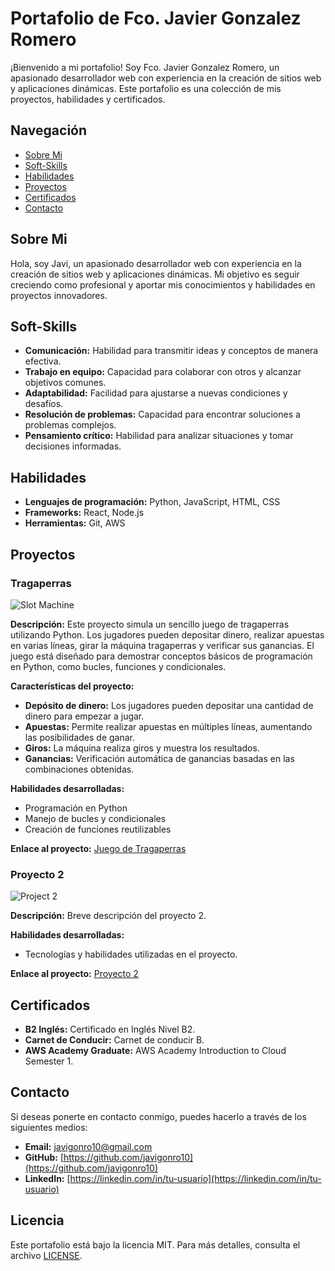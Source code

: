 # Portafolio de Fco. Javier Gonzalez Romero

¡Bienvenido a mi portafolio! Soy Fco. Javier Gonzalez Romero, un apasionado desarrollador web con experiencia en la creación de sitios web y aplicaciones dinámicas. Este portafolio es una colección de mis proyectos, habilidades y certificados.

## Navegación

- [Sobre Mi](#sobre-mi)
- [Soft-Skills](#soft-skills)
- [Habilidades](#habilidades)
- [Proyectos](#proyectos)
- [Certificados](#certificados)
- [Contacto](#contacto)

## Sobre Mi

Hola, soy Javi, un apasionado desarrollador web con experiencia en la creación de sitios web y aplicaciones dinámicas. Mi objetivo es seguir creciendo como profesional y aportar mis conocimientos y habilidades en proyectos innovadores.

## Soft-Skills

- **Comunicación:** Habilidad para transmitir ideas y conceptos de manera efectiva.
- **Trabajo en equipo:** Capacidad para colaborar con otros y alcanzar objetivos comunes.
- **Adaptabilidad:** Facilidad para ajustarse a nuevas condiciones y desafíos.
- **Resolución de problemas:** Capacidad para encontrar soluciones a problemas complejos.
- **Pensamiento crítico:** Habilidad para analizar situaciones y tomar decisiones informadas.

## Habilidades

- **Lenguajes de programación:** Python, JavaScript, HTML, CSS
- **Frameworks:** React, Node.js
- **Herramientas:** Git, AWS

## Proyectos

### Tragaperras

![Slot Machine](path/to/image.png)

**Descripción:** Este proyecto simula un sencillo juego de tragaperras utilizando Python. Los jugadores pueden depositar dinero, realizar apuestas en varias líneas, girar la máquina tragaperras y verificar sus ganancias. El juego está diseñado para demostrar conceptos básicos de programación en Python, como bucles, funciones y condicionales.

**Características del proyecto:**
- **Depósito de dinero:** Los jugadores pueden depositar una cantidad de dinero para empezar a jugar.
- **Apuestas:** Permite realizar apuestas en múltiples líneas, aumentando las posibilidades de ganar.
- **Giros:** La máquina realiza giros y muestra los resultados.
- **Ganancias:** Verificación automática de ganancias basadas en las combinaciones obtenidas.

**Habilidades desarrolladas:**
- Programación en Python
- Manejo de bucles y condicionales
- Creación de funciones reutilizables

**Enlace al proyecto:** [Juego de Tragaperras](https://github.com/javigonro10/Maquina-Tragaperras.git)

### Proyecto 2

![Project 2](path/to/image.png)

**Descripción:** Breve descripción del proyecto 2.

**Habilidades desarrolladas:**
- Tecnologías y habilidades utilizadas en el proyecto.

**Enlace al proyecto:** [Proyecto 2](https://github.com/javigonro10/portfolio)

## Certificados

- **B2 Inglés:** Certificado en Inglés Nivel B2.
- **Carnet de Conducir:** Carnet de conducir B.
- **AWS Academy Graduate:** AWS Academy Introduction to Cloud Semester 1.

## Contacto

Si deseas ponerte en contacto conmigo, puedes hacerlo a través de los siguientes medios:

- **Email:** [javigonro10@gmail.com](mailto:javigonro10@gmail.com)
- **GitHub:** [https://github.com/javigonro10](https://github.com/javigonro10)
- **LinkedIn:** [https://linkedin.com/in/tu-usuario](https://linkedin.com/in/tu-usuario)

## Licencia

Este portafolio está bajo la licencia MIT. Para más detalles, consulta el archivo [LICENSE](LICENSE).
